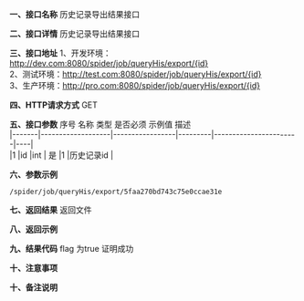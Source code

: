 **一、接口名称**
历史记录导出结果接口  

**二、接口详情**
历史记录导出结果接口  

**三、接口地址**
1、开发环境：http://dev.com:8080/spider/job/queryHis/export/{id}       
2、测试环境：http://test.com:8080/spider/job/queryHis/export/{id}          
3、生产环境：http://pro.com:8080/spider/job/queryHis/export/{id}        

**四、HTTP请求方式**
GET

**五、接口参数**
序号	名称	类型	是否必须	示例值	描述  
|-------|-------------------|-----------------|---------|-----------------------|----|  
|1	|id	            |int             | 是	        |1	                    |历史记录id | 


**六、参数示例**


    /spider/job/queryHis/export/5faa270bd743c75e0ccae31e      

**七、返回结果**
返回文件   


**八、返回示例**

   

**九、结果代码**
flag 为true 证明成功

**十、注意事项**

**十、备注说明**
